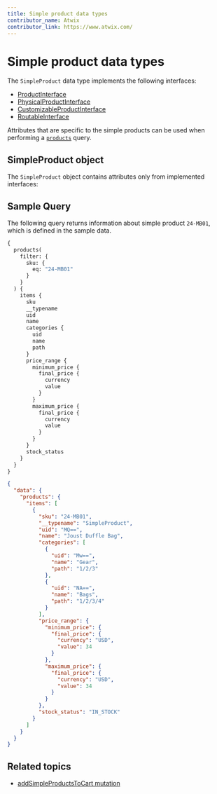 ```yaml
---
title: Simple product data types
contributor_name: Atwix
contributor_link: https://www.atwix.com/
---
```


# Simple product data types

The `SimpleProduct` data type implements the following interfaces:

-  [ProductInterface](../index.md)
-  [PhysicalProductInterface](../attributes.md#physicalproductinterface)
-  [CustomizableProductInterface](../customizable-option.md)
-  [RoutableInterface](../routable.md)

Attributes that are specific to the simple products can be used when performing a [`products`](../../queries/products.md) query.

## SimpleProduct object

The `SimpleProduct` object contains attributes only from implemented interfaces:

## Sample Query

The following query returns information about simple product `24-MB01`, which is defined in the sample data.

```graphql
{
  products(
    filter: {
      sku: {
        eq: "24-MB01"
      }
    }
  ) {
    items {
      sku
      __typename
      uid
      name
      categories {
        uid
        name
        path
      }
      price_range {
        minimum_price {
          final_price {
            currency
            value
          }
        }
        maximum_price {
          final_price {
            currency
            value
          }
        }
      }
      stock_status
    }
  }
}

```

```json
{
  "data": {
    "products": {
      "items": [
        {
          "sku": "24-MB01",
          "__typename": "SimpleProduct",
          "uid": "MQ==",
          "name": "Joust Duffle Bag",
          "categories": [
            {
              "uid": "Mw==",
              "name": "Gear",
              "path": "1/2/3"
            },
            {
              "uid": "NA==",
              "name": "Bags",
              "path": "1/2/3/4"
            }
          ],
          "price_range": {
            "minimum_price": {
              "final_price": {
                "currency": "USD",
                "value": 34
              }
            },
            "maximum_price": {
              "final_price": {
                "currency": "USD",
                "value": 34
              }
            }
          },
          "stock_status": "IN_STOCK"
        }
      ]
    }
  }
}
```

## Related topics

-  [addSimpleProductsToCart mutation](../../../cart/mutations/add-simple-products.md)
